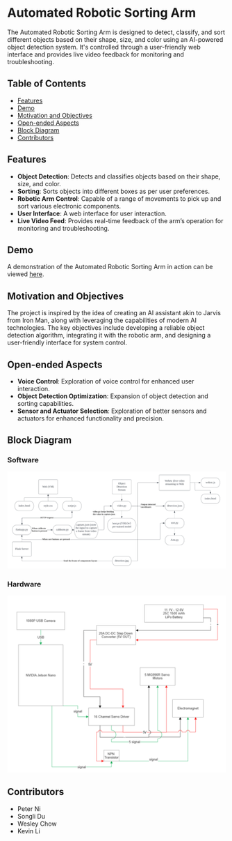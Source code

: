 # Automated Robotic Sorting Arm


The Automated Robotic Sorting Arm is designed to detect, classify, and sort different objects based on their shape, size, and color using an AI-powered object detection system. It's controlled through a user-friendly web interface and provides live video feedback for monitoring and troubleshooting.

## Table of Contents
- [Features](#features)
- [Demo](#demo)
- [Motivation and Objectives](#motivation-and-objectives)
- [Open-ended Aspects](#open-ended-aspects)
- [Block Diagram](#block-diagram)
- [Contributors](#contributors)

## Features
- **Object Detection**: Detects and classifies objects based on their shape, size, and color.
- **Sorting**: Sorts objects into different boxes as per user preferences.
- **Robotic Arm Control**: Capable of a range of movements to pick up and sort various electronic components.
- **User Interface**: A web interface for user interaction.
- **Live Video Feed**: Provides real-time feedback of the arm’s operation for monitoring and troubleshooting.

## Demo
A demonstration of the Automated Robotic Sorting Arm in action can be viewed [here](https://drive.google.com/file/d/1gWUW9XUdtgkJqI4iZ9q6hy8NC1ioVPRM/view?usp=share_link).

## Motivation and Objectives
The project is inspired by the idea of creating an AI assistant akin to Jarvis from Iron Man, along with leveraging the capabilities of modern AI technologies. The key objectives include developing a reliable object detection algorithm, integrating it with the robotic arm, and designing a user-friendly interface for system control.

## Open-ended Aspects
- **Voice Control**: Exploration of voice control for enhanced user interaction.
- **Object Detection Optimization**: Expansion of object detection and sorting capabilities.
- **Sensor and Actuator Selection**: Exploration of better sensors and actuators for enhanced functionality and precision.

## Block Diagram

### Software
![Software Block Diagram](Block_diagram/block_diagram_software.png)

### Hardware
![Hardware Block Diagram](Block_diagram/block_diagram_hardware.png)

## Contributors
- Peter Ni
- Songli Du
- Wesley Chow
- Kevin Li
